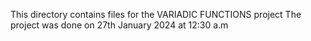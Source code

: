 This directory contains files for the VARIADIC FUNCTIONS project
The project was done on 27th January 2024 at 12:30 a.m

